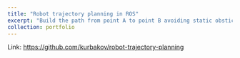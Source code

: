 ```yaml
---
title: "Robot trajectory planning in ROS"
excerpt: "Build the path from point A to point B avoiding static obsticles in ROS<br/><img src='/images/projects/Trajectory.png'>"
collection: portfolio
---
```


Link: https://github.com/kurbakov/robot-trajectory-planning
